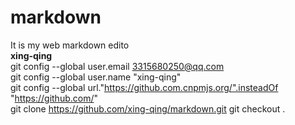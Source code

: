 # markdown
It is my web markdown edito  
**xing-qing**    
git config --global user.email 3315680250@qq.com  
git config --global user.name "xing-qing"  
git config --global url."https://github.com.cnpmjs.org/".insteadOf "https://github.com/"  
git clone https://github.com/xing-qing/markdown.git
git checkout .

